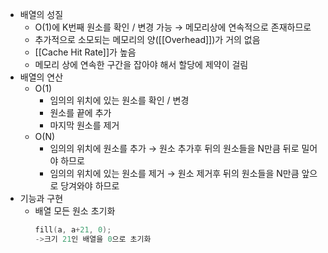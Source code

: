  - 배열의 성질
	 - O(1)에 K번째 원소를 확인 / 변경 가능
	   → 메모리상에 연속적으로 존재하므로
	- 추가적으로 소모되는 메모리의 양([[Overhead]])가 거의 없음
	- [[Cache Hit Rate]]가 높음
	- 메모리 상에 연속한 구간을 잡아야 해서 할당에 제약이 걸림
- 배열의 연산
	- O(1)
		- 임의의 위치에 있는 원소를 확인 / 변경
		- 원소를 끝에 추가
		- 마지막 원소를 제거
	- O(N)
		- 임의의 위치에 원소를 추가
		  → 원소 추가후 뒤의 원소들을 N만큼 뒤로 밀어야 하므로
		- 임의의 위치에 있는 원소를 제거
		  → 원소 제거후 뒤의 원소들을 N만큼 앞으로 당겨와야 하므로
- 기능과 구현
	- 배열 모든 원소 초기화
	  ```c++
	  fill(a, a+21, 0);
	  ->크기 21인 배열을 0으로 초기화